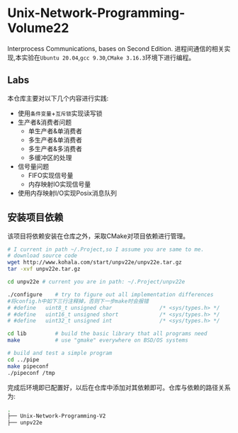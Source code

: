 # Unix-Network-Programming-Volume22
Interprocess Communications, bases on Second Edition. 
进程间通信的相关实现,本实验在`Ubuntu 20.04`,`gcc 9.30`,`CMake 3.16.3`环境下进行编程。
## Labs
本仓库主要对以下几个内容进行实践: 
- 使用`条件变量`+`互斥锁`实现读写锁  
- 生产者&消费者问题
    - 单生产者&单消费者
    - 多生产者&单消费者
    - 多生产者&多消费者
    - 多缓冲区的处理
- 信号量问题
    - FIFO实现信号量
    - 内存映射IO实现信号量
- 使用内存映射I/O实现Posix消息队列  

## 安装项目依赖
该项目将依赖安装在仓库之外，采取CMake对项目依赖进行管理。  
```sh
# I current in path ~/.Project,so I assume you are same to me.
# download source code 
wget http://www.kohala.com/start/unpv22e/unpv22e.tar.gz
tar -xvf unpv22e.tar.gz

cd unpv22e # current you are in path: ~/.Project/unpv22e

./configure    # try to figure out all implementation differences
#将config.h中如下三行注释掉，否则下一步make时会报错
# #define	uint8_t unsigned char				/* <sys/types.h> */
# #define	uint16_t unsigned short				/* <sys/types.h> */
# #define	uint32_t unsigned int				/* <sys/types.h> */

cd lib         # build the basic library that all programs need
make           # use "gmake" everywhere on BSD/OS systems

# build and test a simple program
cd ../pipe   
make pipeconf
./pipeconf /tmp
```
完成后环境即已配置好，以后在仓库中添加对其依赖即可。仓库与依赖的路径关系为:
```sh
.
├── Unix-Network-Programming-V2
├── unpv22e
```
